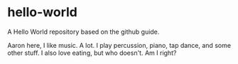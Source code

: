# hello-world
A Hello World repository based on the github guide.

Aaron here, I like music. A lot. I play percussion, piano, tap dance, and some other stuff.
I also love eating, but who doesn't. Am I right?
